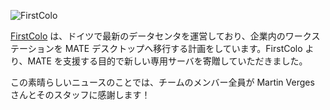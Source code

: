 <!--
.. link:
.. description:
.. tags: News,FirstColo
.. date: 2012-12-27 17:06:02
.. title: First Colo に感謝します！
.. slug: 2012-12-27-thank-you-first-colo
.. author: Stefano Karapetsas
-->

![FirstColo](/assets/img/blog/first-color.gif)

[FirstColo](https://www.first-colo.net/en/) は、ドイツで最新のデータセンタを運営しており、企業内のワークステーションを MATE デスクトップへ移行する計画をしています。FirstColo より、MATE を支援する目的で新しい専用サーバを寄贈していただきました。

この素晴らしいニュースのことでは、チームのメンバー全員が Martin Verges さんとそのスタッフに感謝します！
